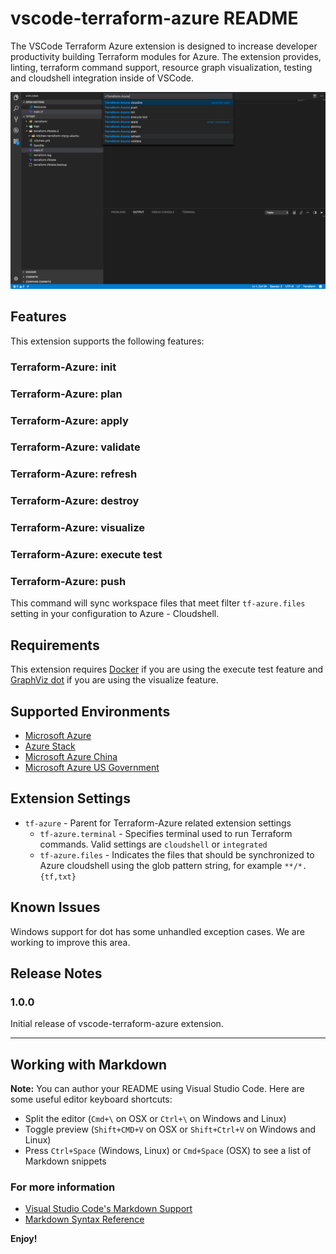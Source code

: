 # vscode-terraform-azure README

The VSCode Terraform Azure extension is designed to increase developer productivity building Terraform modules for Azure.  The extension provides, linting, terraform command support, resource graph visualization, testing and cloudshell integration inside of VSCode.

![overview](images/image1.png)

## Features

This extension supports the following features:

### Terraform-Azure: init

### Terraform-Azure: plan

### Terraform-Azure: apply

### Terraform-Azure: validate

### Terraform-Azure: refresh

### Terraform-Azure: destroy

### Terraform-Azure: visualize

### Terraform-Azure: execute test

### Terraform-Azure: push

This command will sync workspace files that meet filter `tf-azure.files` setting in your configuration to Azure - Cloudshell.

## Requirements

This extension requires [Docker](http://www.docker.io) if you are using the execute test feature and [GraphViz dot](http://www.graphviz.org) if you are using the visualize feature.

## Supported Environments

* [Microsoft Azure](https://azure.microsoft.com)
* [Azure Stack](https://azure.microsoft.com/en-us/overview/azure-stack/)
* [Microsoft Azure China](https://www.azure.cn/)
* [Microsoft Azure US Government](https://azure.microsoft.com/en-us/features/gov/)

## Extension Settings

* `tf-azure` - Parent for Terraform-Azure related extension settings
  * `tf-azure.terminal` - Specifies terminal used to run Terraform commands. Valid settings are `cloudshell` or `integrated`
  * `tf-azure.files` - Indicates the files that should be synchronized to Azure cloudshell using the glob pattern string, for example `**/*.{tf,txt}`

## Known Issues

Windows support for dot has some unhandled exception cases.  We are working to improve this area.

## Release Notes

### 1.0.0

Initial release of vscode-terraform-azure extension.

-----------------------------------------------------------------------------------------------------------

## Working with Markdown

**Note:** You can author your README using Visual Studio Code.  Here are some useful editor keyboard shortcuts:

* Split the editor (`Cmd+\` on OSX or `Ctrl+\` on Windows and Linux)
* Toggle preview (`Shift+CMD+V` on OSX or `Shift+Ctrl+V` on Windows and Linux)
* Press `Ctrl+Space` (Windows, Linux) or `Cmd+Space` (OSX) to see a list of Markdown snippets

### For more information

* [Visual Studio Code's Markdown Support](http://code.visualstudio.com/docs/languages/markdown)
* [Markdown Syntax Reference](https://help.github.com/articles/markdown-basics/)

**Enjoy!**